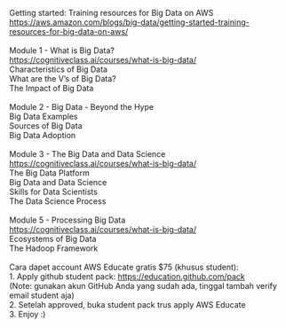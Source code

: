 Getting started: Training resources for Big Data on AWS 
<br/>
https://aws.amazon.com/blogs/big-data/getting-started-training-resources-for-big-data-on-aws/
<br/>
<br/>
Module 1 - What is Big Data?
<br/>
https://cognitiveclass.ai/courses/what-is-big-data/
<br/>
Characteristics of Big Data
<br/>
What are the V’s of Big Data?
<br/>
The Impact of Big Data
<br/>
<br/>
Module 2 - Big Data - Beyond the Hype
<br/>
Big Data Examples
<br/>
Sources of Big Data
<br/>
Big Data Adoption
<br/>
<br/>
Module 3 - The Big Data and Data Science
<br/>
https://cognitiveclass.ai/courses/what-is-big-data/
<br/>
The Big Data Platform
<br/>Big Data and Data Science
<br/>Skills for Data Scientists
<br/>The Data Science Process
<br/>
<br/>
Module 5 - Processing Big Data
<br/>
https://cognitiveclass.ai/courses/what-is-big-data/
<br/>Ecosystems of Big Data
<br/>The Hadoop Framework
<br/>
<br/>
Cara dapet account AWS Educate gratis $75 (khusus student):
<br/>1. Apply github student pack: https://education.github.com/pack
<br/>(Note: gunakan akun GitHub Anda yang sudah ada, tinggal tambah verify email student aja)
<br/>2. Setelah approved, buka student pack trus apply AWS Educate
<br/>3. Enjoy :)

